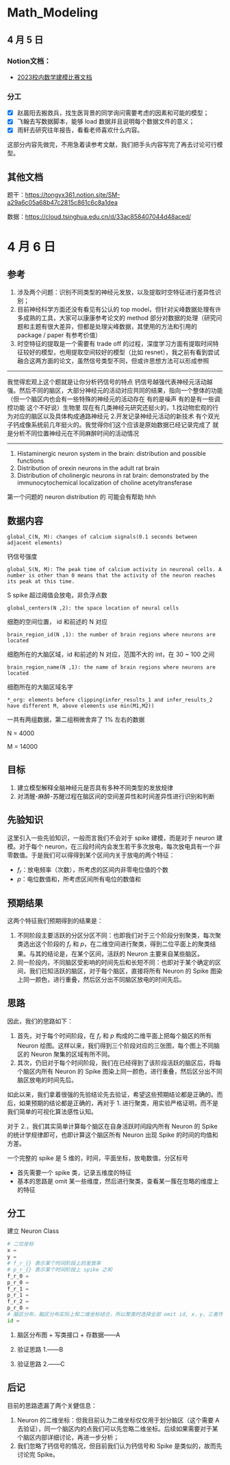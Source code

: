 # Math_Modeling

## 4 月 5 日

### Notion文档：
- [2023校内数学建模比赛文档](https://tongyx361.notion.site/SM-a29a6c05a68b47c2815c861c6c8a1dea)

### 分工

- [x]  赵晨阳去搬救兵，找生医背景的同学询问需要考虑的因素和可能的模型；
- [x] 飞翰去写数据脚本，能够 load 数据并且说明每个数据文件的意义；
- [x] 雨轩去研究往年报告，看看老师喜欢什么内容。

这部分内容先做完，不用急着读参考文献，我们把手头内容写完了再去讨论可行模型。

## 其他文档

题干：https://tongyx361.notion.site/SM-a29a6c05a68b47c2815c861c6c8a1dea

数据：https://cloud.tsinghua.edu.cn/d/33ac858407044d48aced/

# 4 月 6 日

## 参考

1. 涉及两个问题：识别不同类型的神经元发放，以及提取时空特征进行差异性识别；
2. 目前神经科学方面还没有看见有公认的 top model，但针对尖峰数据处理有许多成熟的工具，大家可以康康参考论文的 method 部分对数据的处理（研究问题和主题有很大差异，但都是处理尖峰数据，其使用的方法和引用的 package / paper 有参考价值）
3. 时空特征的提取是一个需要有 trade off 的过程，深度学习方面有提取时间特征较好的模型，也用提取空间较好的模型（比如 resnet），我之前有看到尝试融合这两方面的论文，虽然信号类型不同，但或许思想方法可以形成参照

---

我觉得宏观上这个题就是让你分析钙信号的特点 钙信号越强代表神经元活动越强。然后不同的脑区，大部分神经元的活动对应共同的结果，指向一个整体的功能（但一个脑区内也会有一些特殊的神经元的活动存在 有的是噪声 有的是有一些调控功能 这个不好说）生物里 现在有几类神经元研究还挺火的，1.找动物宏观的行为对应的脑区以及具体构成通路神经元 2.开发记录神经元活动的新技术 有个双光子钙成像系统前几年挺火的。我觉得你们这个应该是原始数据已经记录完成了 就是分析不同位置神经元在不同麻醉时间的活动情况

-----

1.  Histaminergic neuron system in the brain: distribution and possible functions
2. Distribution of orexin neurons in the adult rat brain
3. Distribution of cholinergic neurons in rat brain: demonstrated by the immunocytochemical localization of choline acetyltransferase

第一个问题的 neuron distribution 的 可能会有帮助 hhh

## 数据内容

`global_C(N, M): changes of calcium signals(0.1 seconds between adjacent elements)`

钙信号强度

`global_S(N, M): The peak time of calcium activity in neuronal cells. A number is other than 0 means that the activity of the neuron reaches its peak at this time.`

S spike 超过阈值会放电，非负浮点数

`global_centers(N ,2): the space location of neural cells`

细胞的空间位置， id 和前述的 N 对应

`brain_region_id(N ,1): the number of brain regions where neurons are located`

细胞所在的大脑区域，id 和前述的 N 对应，范围不大的 int，在 30 ~ 100 之间

`brain_region_name(N ,1): the name of brain regions where neurons are located`

细胞所在的大脑区域名字

``*_org: elements before clipping(infer_results_1 and infer_results_2 have different M, above elements use min(M1,M2))``

一共有两组数据，第二组稍微舍弃了 1% 左右的数据

N = 4000

M = 14000

## 目标

1. 建立模型解释全脑神经元是否具有多种不同类型的发放规律
2. 对清醒-麻醉-苏醒过程在脑区间的空间差异性和时间差异性进行识别和判断

## 先验知识

这里引入一些先验知识，一般而言我们不会对于 spike 建模，而是对于 neuron 建模。对于每个 neuron，在三段时间内会发生若干多次放电，每次放电具有一个非零数值。于是我们可以得得到某个区间内关于放电的两个特征：

- $f_r$：放电频率（次数），所考虑的区间内非零电位值的个数
- $p$：电位数值和，所考虑区间所有电位的数值和

## 预期结果

这两个特征我们预期得到的结果是：

1. 不同阶段主要活跃的分区分区不同：也即我们对于三个阶段分别聚类，每次聚类选出这个阶段的 $f_r$ 和 $p$，在二维空间进行聚类，得到二位平面上的聚类结果。与其的结论是，在某个区间，活跃的 Neuron 主要来自某些脑区。
2. 同一阶段内，不同脑区受影响的时间先后和长短不同：也即对于某个确定的区间，我们已知活跃的脑区，对于每个脑区，直接将所有 Neuron 的 Spike 图染上同一颜色，进行重叠，然后区分出不同脑区放电的时间先后。

## 思路

因此，我们的思路如下：

1. 首先，对于每个时间阶段，在 $f_r$ 和 $p$ 构成的二维平面上把每个脑区的所有 Neuron 绘图。这样以来，我们得到三个阶段对应的三张图，每个图上不同脑区的 Neuron 聚集的区域有所不同。
2. 其次，仍旧对于每个时间阶段，我们在已经得到了该阶段活跃的脑区后，将每个脑区内所有 Neuron 的 Spike 图染上同一颜色，进行重叠，然后区分出不同脑区放电的时间先后。

如此以来，我们拿着很强的先验结论先去验证，希望这些预期结论都是正确的。而后，如果预期的结论都是正确的，再对于 1. 进行聚类，用实验严格证明，而不是我们简单的可视化算法感性认知。

对于 2.，我们其实简单计算每个脑区在自身活跃时间段内所有 Neuron 的 Spike 的统计学规律即可，也即计算这个脑区所有 Neuron 出现 Spike 的时间的均值和方差。

一个完整的 spike 是 5 维的，时间，平面坐标，放电数值，分区标号

- 首先需要一个 spike 类，记录五维度的特征
- 基本的思路是 omit 某一些维度，然后进行聚类，查看某一簇在忽略的维度上的特征

## 分工

建立 Neuron Class

```python
# 二位坐标
x = 
y = 
# f_r_{} 表示某个时间阶段上的发放率
# p_r_{} 表示某个时间阶段上 spike 之和
f_r_0 = 
p_r_0 = 
f_r_1 = 
p_r_1 = 
f_r_2 = 
p_r_0 = 
# 脑区分布，脑区分布实际上和二维坐标结合，所以聚类时选择全部 omit id, x，y，三者作为聚类结果的解释
id = 
```

1. 脑区分布图 + 写类接口 + 存数据——A

2. 验证思路 1.——B

3. 验证思路 2.——C

## 后记

目前的思路遗漏了两个关健信息：

1. Neuron 的二维坐标：但我目前认为二维坐标仅仅用于划分脑区（这个需要 A 去验证），同一个脑区内的点我们可以先忽略二维坐标。后续如果需要对于某个脑区内部详细讨论，再进一步分析；
2. 我们忽略了钙信号的情况，但目前我们认为钙信号和 Spike 是类似的，故而先讨论完 Spike。
